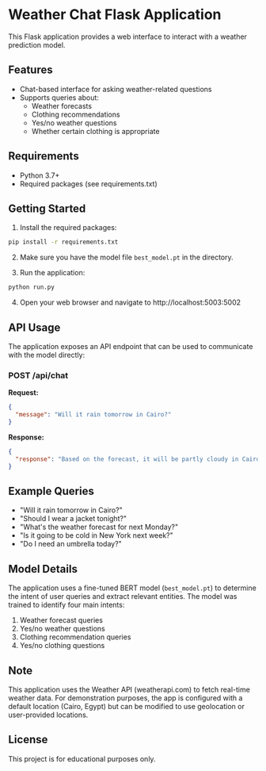 # Weather Chat Flask Application

This Flask application provides a web interface to interact with a weather prediction model.

## Features

- Chat-based interface for asking weather-related questions
- Supports queries about:
  - Weather forecasts
  - Clothing recommendations
  - Yes/no weather questions
  - Whether certain clothing is appropriate

## Requirements

- Python 3.7+
- Required packages (see requirements.txt)

## Getting Started

1. Install the required packages:

```bash
pip install -r requirements.txt
```

2. Make sure you have the model file `best_model.pt` in the directory.

3. Run the application:

```bash
python run.py
```

4. Open your web browser and navigate to http://localhost:5003:5002

## API Usage

The application exposes an API endpoint that can be used to communicate with the model directly:

### POST /api/chat

**Request:**

```json
{
  "message": "Will it rain tomorrow in Cairo?"
}
```

**Response:**

```json
{
  "response": "Based on the forecast, it will be partly cloudy in Cairo on Sunday, July 10."
}
```

## Example Queries

- "Will it rain tomorrow in Cairo?"
- "Should I wear a jacket tonight?"
- "What's the weather forecast for next Monday?"
- "Is it going to be cold in New York next week?"
- "Do I need an umbrella today?"

## Model Details

The application uses a fine-tuned BERT model (`best_model.pt`) to determine the intent of user queries and extract relevant entities. The model was trained to identify four main intents:

1. Weather forecast queries
2. Yes/no weather questions
3. Clothing recommendation queries
4. Yes/no clothing questions

## Note

This application uses the Weather API (weatherapi.com) to fetch real-time weather data. For demonstration purposes, the app is configured with a default location (Cairo, Egypt) but can be modified to use geolocation or user-provided locations.

## License

This project is for educational purposes only.

